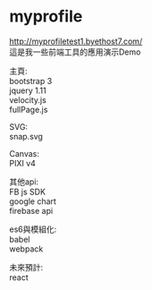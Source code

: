 # myprofile  
http://myprofiletest1.byethost7.com/  
這是我一些前端工具的應用演示Demo  

主頁:  
bootstrap 3  
jquery 1.11  
velocity.js  
fullPage.js  

SVG:  
snap.svg  

Canvas:  
PIXI v4  

其他api:  
FB js SDK  
google chart  
firebase api  

es6與模組化:  
babel  
webpack  

未來預計:  
react  
